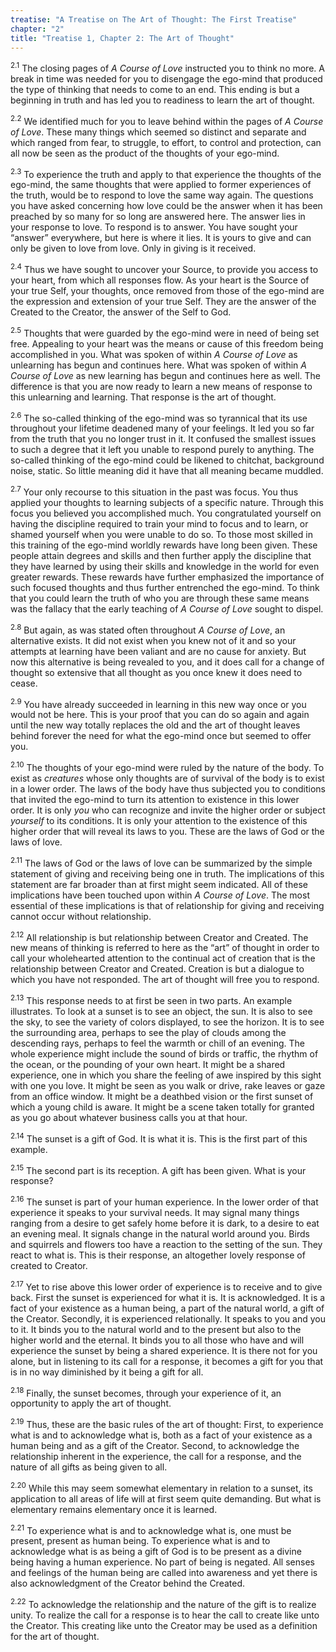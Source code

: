 ```yaml
---
treatise: "A Treatise on The Art of Thought: The First Treatise"
chapter: "2"
title: "Treatise 1, Chapter 2: The Art of Thought"
---
```


<sup>2.1</sup> The closing pages of *A Course of Love* instructed you to
think no more. A break in time was needed for you to disengage the
ego-mind that produced the type of thinking that needs to come to an
end. This ending is but a beginning in truth and has led you to
readiness to learn the art of thought. 

<sup>2.2</sup> We identified much for you to leave behind within the
pages of *A Course of Love*. These many things which seemed so distinct
and separate and which ranged from fear, to struggle, to effort, to
control and protection, can all now be seen as the product of the
thoughts of your ego-mind. 

<sup>2.3</sup> To experience the truth and apply to that experience the
thoughts of the ego-mind, the same thoughts that were applied to former
experiences of the truth, would be to respond to love the same way
again. The questions you have asked concerning how love could be the
answer when it has been preached by so many for so long are answered
here. The answer lies in your response to love. To respond is to answer.
You have sought your “answer” everywhere, but here is where it lies. It
is yours to give and can only be given to love from love.  Only in
giving is it received. 

<sup>2.4</sup> Thus we have sought to uncover your Source, to provide
you access to your heart, from which all responses flow. As your heart
is the Source of your true Self, your thoughts, once removed from those
of the ego-mind are the expression and extension of your true Self. They
are the answer of the Created to the Creator, the answer of the Self to
God. 

<sup>2.5</sup> Thoughts that were guarded by the ego-mind were in need
of being set free. Appealing to your heart was the means or cause of
this freedom being accomplished in you. What was spoken of within *A
Course of Love* as unlearning has begun and continues here. What was
spoken of within *A Course of Love* as new learning has begun and
continues here as well. The difference is that you are now ready to
learn a new means of response to this unlearning and learning. That
response is the art of thought. 

<sup>2.6</sup> The so-called thinking of the ego-mind was so tyrannical
that its use throughout your lifetime deadened many of your feelings. It
led you so far from the truth that you no longer trust in it. It
confused the smallest issues to such a degree that it left you unable to
respond purely to anything. The so-called thinking of the ego-mind could
be likened to chitchat, background noise, static. So little meaning did
it have that all meaning became muddled. 

<sup>2.7</sup> Your only recourse to this situation in the past was
focus. You thus applied your thoughts to learning subjects of a specific
nature. Through this focus you believed you accomplished much. You
congratulated yourself on having the discipline required to train your
mind to focus and to learn, or shamed yourself when you were unable to
do so. To those most skilled in this training of the ego-mind worldly
rewards have long been given. These people attain degrees and skills and
then further apply the discipline that they have learned by using their
skills and knowledge in the world for even greater rewards. These
rewards have further emphasized the importance of such focused thoughts
and thus further entrenched the ego-mind. To think that you could learn
the truth of who you are through these same means was the fallacy that
the early teaching of *A Course of Love* sought to dispel. 

<sup>2.8</sup> But again, as was stated often throughout *A Course of
Love*, an alternative exists.  It did not exist when you knew not of it
and so your attempts at learning have been valiant and are no cause for
anxiety. But now this alternative is being revealed to you, and it does
call for a change of thought so extensive that all thought as you once
knew it does need to cease. 

<sup>2.9</sup> You have already succeeded in learning in this new way
once or you would not be here. This is your proof that you can do so
again and again until the new way totally replaces the old and the art
of thought leaves behind forever the need for what the ego-mind once but
seemed to offer you. 

<sup>2.10</sup> The thoughts of your ego-mind were ruled by the nature
of the body.  To exist as *creatures* whose only thoughts are of
survival of the body is to exist in a lower order. The laws of the body
have thus subjected you to conditions that invited the ego-mind to turn
its attention to existence in this lower order. It is only *you* who can
recognize and invite the higher order or subject *yourself* to its
conditions. It is only your attention to the existence of this higher
order that will reveal its laws to you. These are the laws of God or the
laws of love. 

<sup>2.11</sup> The laws of God or the laws of love can be summarized by
the simple statement of giving and receiving being one in truth. The
implications of this statement are far broader than at first might seem
indicated. All of these implications have been touched upon
within *A Course of Love*. The most essential of these implications is
that of relationship for giving and receiving cannot occur without
relationship.

<sup>2.12</sup> All relationship is but relationship between Creator and
Created.  The new means of thinking is referred to here as the “art” of
thought in order to call your wholehearted attention to the continual
act of creation that is the relationship between Creator and Created.
Creation is but a dialogue to which you have not responded. The art of
thought will free you to respond. 

<sup>2.13</sup> This response needs to at first be seen in two parts. An
example illustrates. To look at a sunset is to see an object, the sun.
It is also to see the sky, to see the variety of colors displayed, to
see the horizon. It is to see the surrounding area, perhaps to see the
play of clouds among the descending rays, perhaps to feel the warmth or
chill of an evening. The whole experience might include the sound of
birds or traffic, the rhythm of the ocean, or the pounding of your own
heart. It might be a shared experience, one in which you share the
feeling of awe inspired by this sight with one you love. It might be
seen as you walk or drive, rake leaves or gaze from an office window. It
might be a deathbed vision or the first sunset of which a young child is
aware. It might be a scene taken totally for granted as you go about
whatever business calls you at that hour.

<sup>2.14</sup> The sunset is a gift of God. It is what it is. This is
the first part of this example.  

<sup>2.15</sup> The second part is its reception. A gift has been given.
What is your response? 

<sup>2.16</sup> The sunset is part of your human experience. In the
lower order of that experience it speaks to your survival needs. It may
signal many things ranging from a desire to get safely home before it is
dark, to a desire to eat an evening meal. It signals change in the
natural world around you. Birds and squirrels and flowers too have a
reaction to the setting of the sun. They react to what is. This is their
response, an altogether lovely response of created to Creator. 

<sup>2.17</sup> Yet to rise above this lower order of experience is to
receive and to give back. First the sunset is experienced for what it
is. It is acknowledged. It is a fact of your existence as a human being,
a part of the natural world, a gift of the Creator. Secondly, it is
experienced relationally. It speaks to you and you to it. It binds you
to the natural world and to the present but also to the higher world and
the eternal. It binds you to all those who have and will experience the
sunset by being a shared experience. It is there not for you alone, but
in listening to its call for a response, it becomes a gift for you that
is in no way diminished by it being a gift for all. 

<sup>2.18</sup> Finally, the sunset becomes, through your experience of
it, an opportunity to apply the art of thought. 

<sup>2.19</sup> Thus, these are the basic rules of the art of thought:
First, to experience what is and to acknowledge what is, both as a fact
of your existence as a human being and as a gift of the Creator. Second,
to acknowledge the relationship inherent in the experience, the call for
a response, and the nature of all gifts as being given to all. 

<sup>2.20</sup> While this may seem somewhat elementary in relation to a
sunset, its application to all areas of life will at first seem quite
demanding.  But what is elementary remains elementary once it is
learned. 

<sup>2.21</sup> To experience what is and to acknowledge what is, one
must be present, present as human being. To experience what is and to
acknowledge what is as being a gift of God is to be present as a divine
being having a human experience. No part of being is negated. All senses
and feelings of the human being are called into awareness and yet there
is also acknowledgment of the Creator behind the Created. 

<sup>2.22</sup> To acknowledge the relationship and the nature of the
gift is to realize unity. To realize the call for a response is to hear
the call to create like unto the Creator. This creating like unto the
Creator may be used as a definition for the art of thought.

